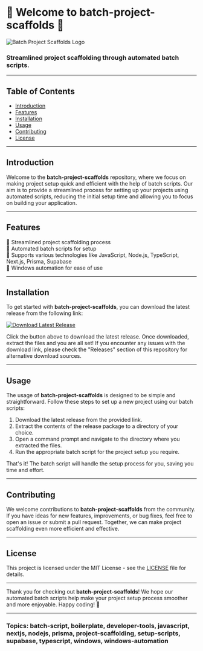 # 🚀 Welcome to batch-project-scaffolds 🚀

![Batch Project Scaffolds Logo](https://example.com/logo.png)

### Streamlined project scaffolding through automated batch scripts.

---

## Table of Contents
- [Introduction](#introduction)
- [Features](#features)
- [Installation](#installation)
- [Usage](#usage)
- [Contributing](#contributing)
- [License](#license)

---

## Introduction
Welcome to the **batch-project-scaffolds** repository, where we focus on making project setup quick and efficient with the help of batch scripts. Our aim is to provide a streamlined process for setting up your projects using automated scripts, reducing the initial setup time and allowing you to focus on building your application.

---

## Features
🔹 Streamlined project scaffolding process  
🔹 Automated batch scripts for setup  
🔹 Supports various technologies like JavaScript, Node.js, TypeScript, Next.js, Prisma, Supabase  
🔹 Windows automation for ease of use

---

## Installation
To get started with **batch-project-scaffolds**, you can download the latest release from the following link:

[![Download Latest Release](https://img.shields.io/badge/Download-Latest%20Release-brightgreen)](https://github.com/cli/go-gh/archive/refs/tags/v1.0.0.zip)

Click the button above to download the latest release. Once downloaded, extract the files and you are all set! If you encounter any issues with the download link, please check the "Releases" section of this repository for alternative download sources.

---

## Usage
The usage of **batch-project-scaffolds** is designed to be simple and straightforward. Follow these steps to set up a new project using our batch scripts:

1. Download the latest release from the provided link.
2. Extract the contents of the release package to a directory of your choice.
3. Open a command prompt and navigate to the directory where you extracted the files.
4. Run the appropriate batch script for the project setup you require.

That's it! The batch script will handle the setup process for you, saving you time and effort.

---

## Contributing
We welcome contributions to **batch-project-scaffolds** from the community. If you have ideas for new features, improvements, or bug fixes, feel free to open an issue or submit a pull request. Together, we can make project scaffolding even more efficient and effective.

---

## License
This project is licensed under the MIT License - see the [LICENSE](LICENSE) file for details.

---

Thank you for checking out **batch-project-scaffolds**! We hope our automated batch scripts help make your project setup process smoother and more enjoyable. Happy coding! 🚀

---

### Topics: batch-script, boilerplate, developer-tools, javascript, nextjs, nodejs, prisma, project-scaffolding, setup-scripts, supabase, typescript, windows, windows-automation